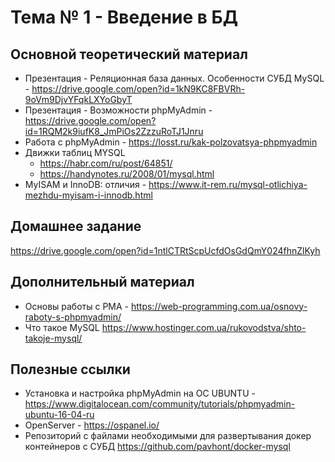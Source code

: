 # Тема № 1 - Введение в БД


## Основной теоретический материал	

- Презентация - Реляционная база данных. Особенности СУБД MySQL - https://drive.google.com/open?id=1kN9KC8FBVRh-9oVm9DjvYFqkLXYoGbyT
- Презентация - Возможности phpMyAdmin - https://drive.google.com/open?id=1RQM2k9iufK8_JmPiOs2ZzzuRoTJ1Jnru
- Работа с phpMyAdmin - https://losst.ru/kak-polzovatsya-phpmyadmin
- Движки таблиц MYSQL
  - https://habr.com/ru/post/64851/
  - https://handynotes.ru/2008/01/mysql.html
- MyISAM и InnoDB: отличия - https://www.it-rem.ru/mysql-otlichiya-mezhdu-myisam-i-innodb.html


## Домашнее задание

https://drive.google.com/open?id=1ntlCTRtScpUcfdOsGdQmY024fhnZlKyh


## Дополнительный материал

- Основы работы с PMA - https://web-programming.com.ua/osnovy-raboty-s-phpmyadmin/
- Что такое MySQL https://www.hostinger.com.ua/rukovodstva/shto-takoje-mysql/


## Полезные ссылки

- Установка и настройка phpMyAdmin на ОС UBUNTU - https://www.digitalocean.com/community/tutorials/phpmyadmin-ubuntu-16-04-ru
- OpenServer - https://ospanel.io/
- Репозиторий с файлами необходимыми для развертывания докер контейнеров с СУБД https://github.com/pavhont/docker-mysql